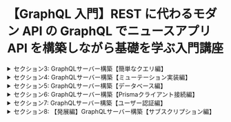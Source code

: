# 【GraphQL 入門】REST に代わるモダン API の GraphQL でニュースアプリ API を構築しながら基礎を学ぶ入門講座

<details>
<summary> セクション3: GraphQLサーバー構築【簡単なクエリ編】 </summary>

| NO  | 内容                                                      |
| --- | --------------------------------------------------------- |
| 6.  | GraphQL サーバー用にプロジェクトを作成しよう              |
| 7.  | ApolloServer を使ってローカルサーバを構築する準備をしよう |
| 8.  | リゾルバを定義してリゾルバについて理解しよう              |
| 9.  | 実際に Apollo でローカルサーバーを立ち上げよう            |
| 10. | Playground を実際に使って GraphQL を体感してみよう        |
| 11. | スキーマ定義を HackerNews 用に拡張してみよう              |
| 12. | 拡張したスキーマで GraphQL を叩いて確認してみよう         |

</details>

<details>
<summary> セクション4: GraphQLサーバー構築【ミューテーション実装編】 </summary>

| NO  | 内容                                                       |
| --- | ---------------------------------------------------------- |
| 13. | ミューテーション(Mutation)をスキーマとリゾルバで定義しよう |
| 14. | 実際に Mutation クエリを叩いてニュースを投稿してみよう     |
| 15. | スキーマ定義を別ファイルで管理してリファクタリングしよう   |

</details>
<details>
<summary> セクション5: GraphQLサーバー構築【データベース編】 </summary>

| NO  | 内容                                              |
| --- | ------------------------------------------------- |
| 16. | Prisma って何？                                   |
| 17. | Prisma でデータベースの初期化から始めよう         |
| 18. | Prisma のスキーマ設定を行おう                     |
| 19. | Prisma クライアントでデータベース操作をしてみよう |
| 20. | データの永続化ができているかを確認しよう          |

</details>

<details>
<summary> セクション6: GraphQLサーバー構築【Prismaクライアント接続編】 </summary>

| NO  | 内容                                                           |
| --- | -------------------------------------------------------------- |
| 21. | サーバーと Prisma を連携させてデータベースから情報を取り出そう |
| 22. | context をリゾルバで利用してデータベースにアクセスしよう       |
| 23. | 実際に GraphQL を叩いてデータベースに値を格納してみよう        |
| 24. | PrismaStudio を使ってデータベースの中身を確認しよう            |

</details>

<details>
<summary> セクション7: GraphQLサーバー構築【ユーザー認証編】 </summary>

| NO  | 内容                                                        |
| --- | ----------------------------------------------------------- |
| 25. | ユーザー認証のための User モデルを追加してみよう            |
| 26. | User と Link モデルの関係を明示的に示そう(外部キー設定)     |
| 27. | サインアップとログインの Mutation を設定しよう              |
| 28. | リゾルバを管理するためのリファクタリングしよう              |
| 29. | Mutation リゾルバで新規登録のロジックを作成してみよう       |
| 30. | JWT を使って新規登録するユーザーをトークン化してみよう      |
| 31. | ユーザーログインのリゾルバを作成しよう                      |
| 32. | ニュース投稿用のリゾルバを作成しよう                        |
| 33. | ユーザー ID を取得するための util.js ファイル作成を始めよう |
| 34. | ユーザートークンを複合する関数を生成してみよう              |
| 35. | ユーザー ID を全てのリゾルバで呼び出せる設定をしてみよう    |
| 36. | post リゾルバを完成させよう                                 |
| 37. | Link リゾルバの実装を始めよう                               |
| 38. | リゾルバ階層って何？parent 引数の意味を理解しよう           |
| 39. | User リゾルバの実装を始めよう                               |
| 40. | サーバー側のリゾルバコードをリファクタリングしてみよう      |
| 41. | 正常に認証できるのかフローを確認してみよう                  |
| 42. | ログインして実際にニュースを投稿してみよう                  |
</details>

<details>
<summary> セクション8: 【発展編】GraphQLサーバー構築【サブスクリプション編】 </summary>

| NO  | 内容                                         |
| --- | -------------------------------------------- |
| 43. | サブスクリプション機能って何？               |
| 44. | ApolloサーバーでPubSub設定を始めてみよう     |
| 45. | Subscriptionリゾルバ(受信側)の設定を始めよう |

</details>

<!-- | 46. | Mutationで送信側のpostリゾルバを修正しよう       |
| 47. | 実際にリアルタイム通信ができるか確認してみよう   |
| 48. | ニュースに投票できる機能を追加してみよう         |
| 49. | 投票用のGraphQLスキーマを作成してみよう          |
| 50. | 投票用リゾルバを作成してみよう                   |
| 51. | 新しく投票するリゾルバの実装をはじめよう         |
| 52. | 【※次のレクチャーにおける訂正】                  |
| 53. | VoteとLinkとUserモデルの新しい関係性を考慮しよう |
| 54. | 受信側のSubscription設定を行おう                 |
| 55. | リアルタイムで投票ができるのか確認してみよう     | -->